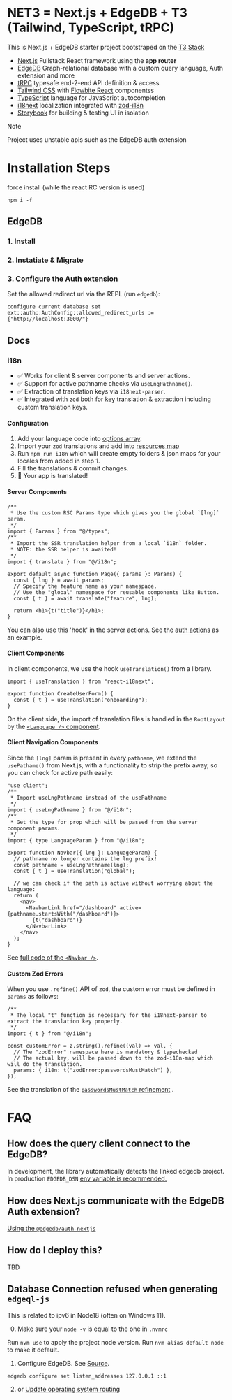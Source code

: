 # NET3 = Next.js + EdgeDB + T3 (Tailwind, TypeScript, tRPC)

This is Next.js + EdgeDB starter project bootstraped on the [T3 Stack](https://create.t3.gg/)

- [Next.js](https://nextjs.org) Fullstack React framework using the **app router**
- [EdgeDB](https://www.edgedb.com) Graph-relational database with a custom query language, Auth extension and more
- [tRPC](https://trpc.io) typesafe end-2-end API definition & access
- [Tailwind CSS](https://tailwindcss.com) with [Flowbite React](https://www.flowbite-react.com/) componentss
- [TypeScript](https://www.typescriptlang.org) language for JavaScript autocompletion
- [i18next](https://www.i18next.com) localization integrated with [zod-i18n](https://github.com/aiji42/zod-i18n/)
- [Storybook](https://storybook.js.org) for building & testing UI in isolation

> [!NOTE]
> Project uses unstable apis such as the EdgeDB auth extension

# Installation Steps

force install (while the react RC version is used)

```
npm i -f
```

## EdgeDB

### 1. Install

### 2. Instatiate & Migrate

### 3. Configure the Auth extension

Set the allowed redirect url via the REPL (run `edgedb`):

```
configure current database set ext::auth::AuthConfig::allowed_redirect_urls := {"http://localhost:3000/"}
```

## Docs

### i18n

- ✅ Works for client & server components and server actions.
- ✅ Support for active pathname checks via `useLngPathname()`.
- ✅ Extraction of translation keys via `i18next-parser`.
- ✅ Integrated with `zod` both for key translation & extraction including custom translation keys.

#### Configuration

1. Add your language code into [options array](./src/i18n/options.ts#L5).
2. Import your `zod` translations and add into [resources map](./src/i18n/options.ts#L12)
3. Run `npm run i18n` which will create empty folders & json maps for your locales from added in step 1.
4. Fill the translations & commit changes.
5. 🎉 Your app is translated!

#### Server Components

```tsx
/**
 * Use the custom RSC Params type which gives you the global `[lng]` param.
 */
import { Params } from "@/types";
/**
 * Import the SSR translation helper from a local `i18n` folder.
 * NOTE: the SSR helper is awaited!
 */
import { translate } from "@/i18n";

export default async function Page({ params }: Params) {
  const { lng } = await params;
  // Specify the feature name as your namespace.
  // Use the "global" namespace for reusable components like Button.
  const { t } = await translate("feature", lng);

  return <h1>{t("title")}</h1>;
}
```

You can also use this 'hook' in the server actions. See the [auth actions](./src/app/actions/auth.ts#L27) as an example.

#### Client Components

In client components, we use the hook `useTranslation()` from a library.

```tsx
import { useTranslation } from "react-i18next";

export function CreateUserForm() {
  const { t } = useTranslation("onboarding");
}
```

On the client side, the import of translation files is handled in the `RootLayout` by the [`<Language />` component](./src/i18n/client.tsx#L33).

#### Client Navigation Components

Since the `[lng]` param is present in every `pathname`, we extend the `usePathame()` from Next.js,
with a functionality to strip the prefix away, so you can check for active path easily:

```tsx
"use client";
/**
 * Import useLngPathname instead of the usePathname
 */
import { useLngPathname } from "@/i18n";
/**
 * Get the type for prop which will be passed from the server component params.
 */
import { type LanguageParam } from "@/i18n";

export function Navbar({ lng }: LanguageParam) {
  // pathname no longer contains the lng prefix!
  const pathname = useLngPathname(lng);
  const { t } = useTranslation("global");

  // we can check if the path is active without worrying about the language:
  return (
    <nav>
      <NavbarLink href="/dashboard" active={pathname.startsWith("/dashboard")}>
        {t("dashboard")}
      </NavbarLink>
    </nav>
  );
}
```

See [full code of the `<Navbar />`](<./src/app/[lng]/(user)/_components/navbar.tsx>).

#### Custom Zod Errors

When you use `.refine()` API of `zod`, the custom error must be defined in `params` as follows:

```tsx
/**
 * The local "t" function is necessary for the i18next-parser to extract the translation key properly.
 */
import { t } from "@/i18n";

const customError = z.string().refine((val) => val, {
  // The "zodError" namespace here is mandatory & typechecked
  // The actual key, will be passed down to the zod-i18n-map which will do the translation.
  params: { i18n: t("zodError:passwordsMustMatch") },
});
```

See the translation of the [`passwordsMustMatch` refinement](./src/app/actions/auth.ts#L85) .

# FAQ

## How does the query client connect to the EdgeDB?

In development, the library automatically detects the linked edgedb project. In production `EDGEDB_DSN` [env variable is recommended.](https://www.edgedb.com/docs/intro/clients#connection)

## How does Next.js communicate with the EdgeDB Auth extension?

[Using the `@edgedb/auth-nextjs`](https://github.com/edgedb/edgedb-js/tree/master/packages/auth-nextjs)

## How do I deploy this?

TBD

## Database Connection refused when generating `edgeql-js`

This is related to ipv6 in Node18 (often on Windows 11).

0. Make sure your `node -v` is equal to the one in `.nvmrc`

Run `nvm use` to apply the project node version.
Run `nvm alias default node` to make it default.

1.  Configure EdgeDB. See [Source](https://github.com/edgedb/edgedb-js/issues/376#issuecomment-1173840632).

```
edgedb configure set listen_addresses 127.0.0.1 ::1
```

2. or [Update operating system routing](https://github.com/nodejs/node/issues/40537#issuecomment-1706257550)
